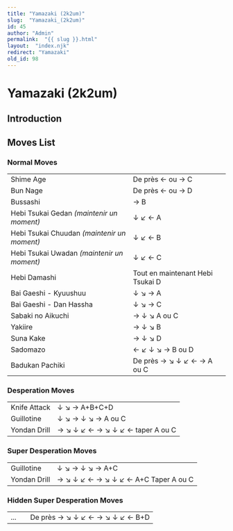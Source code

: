 ```yaml
---
title: "Yamazaki (2k2um)"
slug:  "Yamazaki_(2k2um)"
id: 45
author: "Admin"
permalink:  "{{ slug }}.html"
layout:  "index.njk"
redirect: "Yamazaki"
old_id: 98
---
```


# Yamazaki (2k2um)

## Introduction

## Moves List

### Normal Moves

|                                             |                                  |
|---------------------------------------------|----------------------------------|
| Shime Age                                   | De près ← ou → C                 |
| Bun Nage                                    | De près ← ou → D                 |
| Bussashi                                    | → B                              |
| Hebi Tsukai Gedan *(maintenir un moment)*   | ↓ ↙ ← A                          |
| Hebi Tsukai Chuudan *(maintenir un moment)* | ↓ ↙ ← B                          |
| Hebi Tsukai Uwadan *(maintenir un moment)*  | ↓ ↙ ← C                          |
| Hebi Damashi                                | Tout en maintenant Hebi Tsukai D |
| Bai Gaeshi - Kyuushuu                       | ↓ ↘ → A                          |
| Bai Gaeshi - Dan Hassha                     | ↓ ↘ → C                          |
| Sabaki no Aikuchi                           | → ↓ ↘ A ou C                     |
| Yakiire                                     | → ↓ ↘ B                          |
| Suna Kake                                   | → ↓ ↘ D                          |
| Sadomazo                                    | ← ↙ ↓ ↘ → B ou D                 |
| Badukan Pachiki                             | De près → ↘ ↓ ↙ ← → A ou C       |

### Desperation Moves

|              |                                  |
|--------------|----------------------------------|
| Knife Attack | ↓ ↘ → A+B+C+D                    |
| Guillotine   | ↓ ↘ → ↓ ↘ → A ou C               |
| Yondan Drill | → ↘ ↓ ↙ ← → ↘ ↓ ↙ ← taper A ou C |

### Super Desperation Moves

|              |                                      |
|--------------|--------------------------------------|
| Guillotine   | ↓ ↘ → ↓ ↘ → A+C                      |
| Yondan Drill | → ↘ ↓ ↙ ← → ↘ ↓ ↙ ← A+C Taper A ou C |

### Hidden Super Desperation Moves

|     |     |                                 |
|-----|-----|---------------------------------|
| ... |     | De près → ↘ ↓ ↙ ← → ↘ ↓ ↙ ← B+D |
